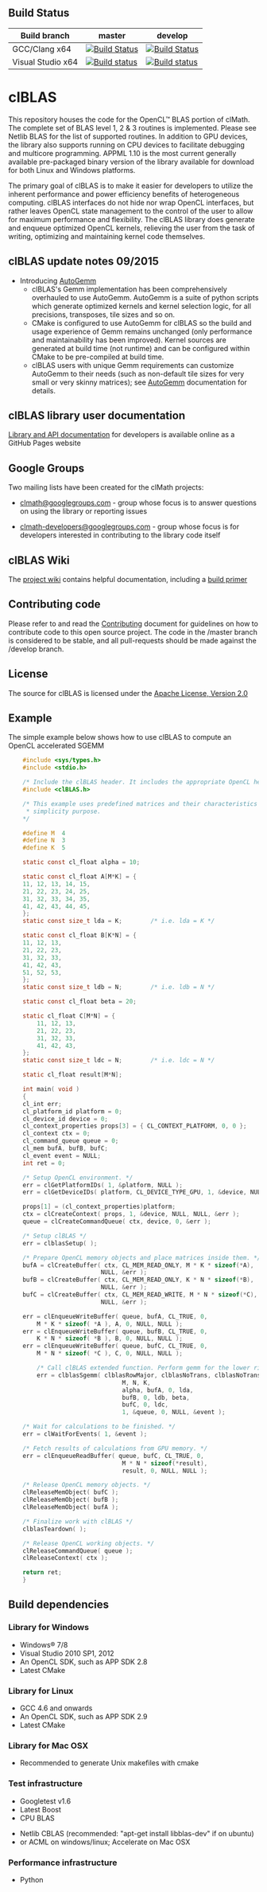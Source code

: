 ## Build Status
| Build branch | master | develop |
|-----|-----|-----|
| GCC/Clang x64 | [![Build Status](https://travis-ci.org/clMathLibraries/clBLAS.svg?branch=master)](https://travis-ci.org/clMathLibraries/clBLAS/branches) | [![Build Status](https://travis-ci.org/clMathLibraries/clBLAS.svg?branch=develop)](https://travis-ci.org/clMathLibraries/clBLAS/branches) |
| Visual Studio x64 | [![Build status](https://ci.appveyor.com/api/projects/status/v384bi6e8xv8nxjm/branch/master?svg=true)](https://ci.appveyor.com/project/kknox/clblas-5ph9i/branch/master)|[![Build status](https://ci.appveyor.com/api/projects/status/v384bi6e8xv8nxjm/branch/develop?svg=true)](https://ci.appveyor.com/project/kknox/clblas-5ph9i/branch/develop) |

clBLAS
=====
This repository houses the code for the OpenCL™ BLAS portion of clMath.
The complete set of BLAS level 1, 2 & 3 routines is implemented. Please
see Netlib BLAS for the list of supported routines. In addition to GPU
devices, the library also supports running on CPU devices to facilitate
debugging and multicore programming. APPML 1.10 is the most current
generally available pre-packaged binary version of the library available
for download for both Linux and Windows platforms.

The primary goal of clBLAS is to make it easier for developers to
utilize the inherent performance and power efficiency benefits of
heterogeneous computing. clBLAS interfaces do not hide nor wrap OpenCL
interfaces, but rather leaves OpenCL state management to the control of
the user to allow for maximum performance and flexibility. The clBLAS
library does generate and enqueue optimized OpenCL kernels, relieving
the user from the task of writing, optimizing and maintaining kernel
code themselves.

## clBLAS update notes 09/2015

- Introducing [AutoGemm](http://github.com/clMathLibraries/clBLAS/wiki/AutoGemm)
  - clBLAS's Gemm implementation has been comprehensively overhauled to use AutoGemm. AutoGemm is a suite of python scripts which generate optimized kernels and kernel selection logic, for all precisions, transposes, tile sizes and so on.
  - CMake is configured to use AutoGemm for clBLAS so the build and usage experience of Gemm remains unchanged (only performance and maintainability has been improved). Kernel sources are generated at build time (not runtime) and can be configured within CMake to be pre-compiled at build time.
  - clBLAS users with unique Gemm requirements can customize AutoGemm to their needs (such as non-default tile sizes for very small or very skinny matrices); see [AutoGemm](http://github.com/clMathLibraries/clBLAS/wiki/AutoGemm) documentation for details.


## clBLAS library user documentation

[Library and API documentation][] for developers is available online as
a GitHub Pages website

## Google Groups

Two mailing lists have been created for the clMath projects:

-   [clmath@googlegroups.com][] - group whose focus is to answer
    questions on using the library or reporting issues

-   [clmath-developers@googlegroups.com][] - group whose focus is for
    developers interested in contributing to the library code itself

## clBLAS Wiki

The [project wiki][] contains helpful documentation, including a [build
primer][]

## Contributing code

Please refer to and read the [Contributing][] document for guidelines on
how to contribute code to this open source project. The code in the
/master branch is considered to be stable, and all pull-requests should
be made against the /develop branch.

## License
The source for clBLAS is licensed under the [Apache License, Version 2.0]( http://www.apache.org/licenses/LICENSE-2.0 )

## Example
The simple example below shows how to use clBLAS to compute an OpenCL accelerated SGEMM

```c
    #include <sys/types.h>
    #include <stdio.h>

    /* Include the clBLAS header. It includes the appropriate OpenCL headers */
    #include <clBLAS.h>

    /* This example uses predefined matrices and their characteristics for
     * simplicity purpose.
    */

    #define M  4
    #define N  3
    #define K  5

    static const cl_float alpha = 10;

    static const cl_float A[M*K] = {
    11, 12, 13, 14, 15,
    21, 22, 23, 24, 25,
    31, 32, 33, 34, 35,
    41, 42, 43, 44, 45,
    };
    static const size_t lda = K;        /* i.e. lda = K */

    static const cl_float B[K*N] = {
    11, 12, 13,
    21, 22, 23,
    31, 32, 33,
    41, 42, 43,
    51, 52, 53,
    };
    static const size_t ldb = N;        /* i.e. ldb = N */

    static const cl_float beta = 20;

    static cl_float C[M*N] = {
        11, 12, 13,
        21, 22, 23,
        31, 32, 33,
        41, 42, 43,
    };
    static const size_t ldc = N;        /* i.e. ldc = N */

    static cl_float result[M*N];

    int main( void )
    {
    cl_int err;
    cl_platform_id platform = 0;
    cl_device_id device = 0;
    cl_context_properties props[3] = { CL_CONTEXT_PLATFORM, 0, 0 };
    cl_context ctx = 0;
    cl_command_queue queue = 0;
    cl_mem bufA, bufB, bufC;
    cl_event event = NULL;
    int ret = 0;

    /* Setup OpenCL environment. */
    err = clGetPlatformIDs( 1, &platform, NULL );
    err = clGetDeviceIDs( platform, CL_DEVICE_TYPE_GPU, 1, &device, NULL );

    props[1] = (cl_context_properties)platform;
    ctx = clCreateContext( props, 1, &device, NULL, NULL, &err );
    queue = clCreateCommandQueue( ctx, device, 0, &err );

    /* Setup clBLAS */
    err = clblasSetup( );

    /* Prepare OpenCL memory objects and place matrices inside them. */
    bufA = clCreateBuffer( ctx, CL_MEM_READ_ONLY, M * K * sizeof(*A),
                          NULL, &err );
    bufB = clCreateBuffer( ctx, CL_MEM_READ_ONLY, K * N * sizeof(*B),
                          NULL, &err );
    bufC = clCreateBuffer( ctx, CL_MEM_READ_WRITE, M * N * sizeof(*C),
                          NULL, &err );

    err = clEnqueueWriteBuffer( queue, bufA, CL_TRUE, 0,
        M * K * sizeof( *A ), A, 0, NULL, NULL );
    err = clEnqueueWriteBuffer( queue, bufB, CL_TRUE, 0,
        K * N * sizeof( *B ), B, 0, NULL, NULL );
    err = clEnqueueWriteBuffer( queue, bufC, CL_TRUE, 0,
        M * N * sizeof( *C ), C, 0, NULL, NULL );

        /* Call clBLAS extended function. Perform gemm for the lower right sub-matrices */
        err = clblasSgemm( clblasRowMajor, clblasNoTrans, clblasNoTrans,
                                M, N, K,
                                alpha, bufA, 0, lda,
                                bufB, 0, ldb, beta,
                                bufC, 0, ldc,
                                1, &queue, 0, NULL, &event );

    /* Wait for calculations to be finished. */
    err = clWaitForEvents( 1, &event );

    /* Fetch results of calculations from GPU memory. */
    err = clEnqueueReadBuffer( queue, bufC, CL_TRUE, 0,
                                M * N * sizeof(*result),
                                result, 0, NULL, NULL );

    /* Release OpenCL memory objects. */
    clReleaseMemObject( bufC );
    clReleaseMemObject( bufB );
    clReleaseMemObject( bufA );

    /* Finalize work with clBLAS */
    clblasTeardown( );

    /* Release OpenCL working objects. */
    clReleaseCommandQueue( queue );
    clReleaseContext( ctx );

    return ret;
    }
```

## Build dependencies
### Library for Windows
*  Windows® 7/8
*  Visual Studio 2010 SP1, 2012
*  An OpenCL SDK, such as APP SDK 2.8
*  Latest CMake

### Library for Linux
*  GCC 4.6 and onwards
*  An OpenCL SDK, such as APP SDK 2.9
*  Latest CMake

### Library for Mac OSX
*  Recommended to generate Unix makefiles with cmake

### Test infrastructure
*  Googletest v1.6
*  Latest Boost
*  CPU BLAS
  - Netlib CBLAS (recommended: "apt-get install libblas-dev" if on ubuntu)
  - or ACML on windows/linux; Accelerate on Mac OSX 

### Performance infrastructure
* Python

  [Library and API documentation]: http://clmathlibraries.github.io/clBLAS/
  [clmath@googlegroups.com]: https://groups.google.com/forum/#!forum/clmath
  [clmath-developers@googlegroups.com]: https://groups.google.com/forum/#!forum/clmath-developers
  [project wiki]: https://github.com/clMathLibraries/clBLAS/wiki
  [build primer]: https://github.com/clMathLibraries/clBLAS/wiki/Build
  [Contributing]: CONTRIBUTING.md
  [Apache License, Version 2.0]: http://www.apache.org/licenses/LICENSE-2.0
